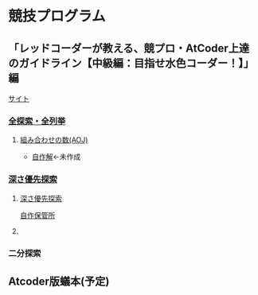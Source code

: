 # 競技プログラム

## 「レッドコーダーが教える、競プロ・AtCoder上達のガイドライン【中級編：目指せ水色コーダー！】」編

[サイト](https://qiita.com/e869120/items/eb50fdaece12be418faa#0-%E3%81%AF%E3%81%98%E3%82%81%E3%81%AB)

### [全探索・全列挙](https://qiita.com/e869120/items/eb50fdaece12be418faa#%E5%85%A8%E6%8E%A2%E7%B4%A2%E5%85%A8%E5%88%97%E6%8C%99)

1. [組み合わせの数(AOJ)](https://onlinejudge.u-aizu.ac.jp/problems/ITP1_7_B)

    * [自作解](http://www.google.co.jp/)←未作成



### [深さ優先探索](https://qiita.com/e869120/items/eb50fdaece12be418faa#%E6%B7%B1%E3%81%95%E5%84%AA%E5%85%88%E6%8E%A2%E7%B4%A2)

1. [深さ優先探索](https://onlinejudge.u-aizu.ac.jp/problems/ALDS1_11_B)

    [自作保管所]()

1.  

### 二分探索

## Atcoder版蟻本(予定)